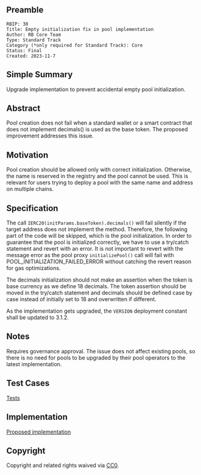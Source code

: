 ## Preamble

    RBIP: 30
    Title: Empty initialization fix in pool implementation
    Author: RB Core Team
    Type: Standard Track
    Category (*only required for Standard Track): Core
    Status: Final
    Created: 2023-11-7

## Simple Summary

Upgrade implementation to prevent accidental empty pool initialization.

## Abstract

Pool creation does not fail when a standard wallet or a smart contract that does not implement decimals() is used as the base token. The proposed improvement addresses this issue.

## Motivation

Pool creation should be allowed only with correct initialization. Otherwise, the name is reserved in the registry and the pool cannot be used.
This is relevant for users trying to deploy a pool with the same name and address on multiple chains.

## Specification

The call `IERC20(initParams.baseToken).decimals()` will fail silently if the target address does not implement the method.
Therefore, the following part of the code will be skipped, which is the pool initialization.
In order to guarantee that the pool is initialized correctly, we have to use a try/catch statement and revert with an error.
It is not important to revert with the message error as the pool proxy `initializePool()` call will fail with POOL_INITIALIZATION_FAILED_ERROR
without catching the revert reason for gas optimizations.

The decimals initialization should not make an assertion when the token is base currency as we define 18 decimals.
The token assertion should be moved in the try/catch statement and decimals should be defined case by case instead of initially set to 18 and overwritten if different.

As the implementation gets upgraded, the `VERSION` deployment constant shall be updated to 3.1.2.

## Notes

Requires governance approval. The issue does not affect existing pools, so there is no need for pools to be upgraded by their pool operators to the latest implementation.

## Test Cases

[Tests](https://github.com/RigoBlock/v3-contracts/blob/ba1af6ad43d309efd3ef7e996d646bbd1af8bfa1/test/factory/RigoblockPool.ProxyFactory.spec.ts)

## Implementation

[Proposed implementation](https://github.com/RigoBlock/v3-contracts/pull/368)

## Copyright

Copyright and related rights waived via [CC0](https://creativecommons.org/publicdomain/zero/1.0/).
